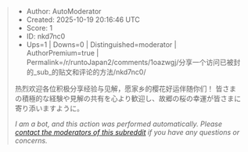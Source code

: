 > - Author: AutoModerator
> - Created: 2025-10-19 20:16:46 UTC
> - Score: 1
> - ID: nkd7nc0
> - Ups=1 | Downs=0 | Distinguished=moderator | AuthorPremium=true | Permalink=/r/runtoJapan2/comments/1oazwgj/分享一个访问已被封的_sub_的贴文和评论的方法/nkd7nc0/
>
> 热烈欢迎各位积极分享经验与见解，愿家乡的樱花好运伴随你们！
> 皆さまの積極的な経験や見解の共有を心より歓迎し、故郷の桜の幸運が皆さまに寄り添いますように。
> 
> *I am a bot, and this action was performed automatically. Please [contact the moderators of this subreddit](/message/compose/?to=/r/runtoJapan2) if you have any questions or concerns.*
